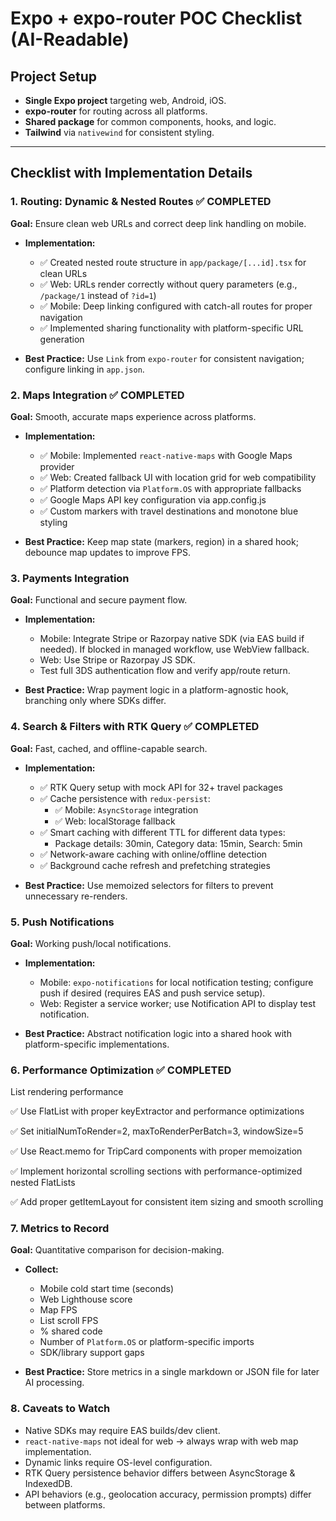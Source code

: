 # Expo + expo-router POC Checklist (AI-Readable)

## Project Setup

* **Single Expo project** targeting web, Android, iOS.
* **expo-router** for routing across all platforms.
* **Shared package** for common components, hooks, and logic.
* **Tailwind** via `nativewind` for consistent styling.

---

## Checklist with Implementation Details

### 1. Routing: Dynamic & Nested Routes ✅ COMPLETED

**Goal:** Ensure clean web URLs and correct deep link handling on mobile.

* **Implementation:**

  * ✅ Created nested route structure in `app/package/[...id].tsx` for clean URLs
  * ✅ Web: URLs render correctly without query parameters (e.g., `/package/1` instead of `?id=1`)
  * ✅ Mobile: Deep linking configured with catch-all routes for proper navigation
  * ✅ Implemented sharing functionality with platform-specific URL generation
* **Best Practice:** Use `Link` from `expo-router` for consistent navigation; configure linking in `app.json`.

### 2. Maps Integration ✅ COMPLETED

**Goal:** Smooth, accurate maps experience across platforms.

* **Implementation:**

  * ✅ Mobile: Implemented `react-native-maps` with Google Maps provider
  * ✅ Web: Created fallback UI with location grid for web compatibility
  * ✅ Platform detection via `Platform.OS` with appropriate fallbacks
  * ✅ Google Maps API key configuration via app.config.js
  * ✅ Custom markers with travel destinations and monotone blue styling
* **Best Practice:** Keep map state (markers, region) in a shared hook; debounce map updates to improve FPS.

### 3. Payments Integration

**Goal:** Functional and secure payment flow.

* **Implementation:**

  * Mobile: Integrate Stripe or Razorpay native SDK (via EAS build if needed). If blocked in managed workflow, use WebView fallback.
  * Web: Use Stripe or Razorpay JS SDK.
  * Test full 3DS authentication flow and verify app/route return.
* **Best Practice:** Wrap payment logic in a platform-agnostic hook, branching only where SDKs differ.

### 4. Search & Filters with RTK Query ✅ COMPLETED

**Goal:** Fast, cached, and offline-capable search.

* **Implementation:**

  * ✅ RTK Query setup with mock API for 32+ travel packages
  * ✅ Cache persistence with `redux-persist`:
    * ✅ Mobile: `AsyncStorage` integration
    * ✅ Web: localStorage fallback
  * ✅ Smart caching with different TTL for different data types:
    * Package details: 30min, Category data: 15min, Search: 5min
  * ✅ Network-aware caching with online/offline detection
  * ✅ Background cache refresh and prefetching strategies
* **Best Practice:** Use memoized selectors for filters to prevent unnecessary re-renders.

### 5. Push Notifications

**Goal:** Working push/local notifications.

* **Implementation:**

  * Mobile: `expo-notifications` for local notification testing; configure push if desired (requires EAS and push service setup).
  * Web: Register a service worker; use Notification API to display test notification.
* **Best Practice:** Abstract notification logic into a shared hook with platform-specific implementations.

### 6. Performance Optimization ✅ COMPLETED
List rendering performance

✅ Use FlatList with proper keyExtractor and performance optimizations

✅ Set initialNumToRender=2, maxToRenderPerBatch=3, windowSize=5

✅ Use React.memo for TripCard components with proper memoization

✅ Implement horizontal scrolling sections with performance-optimized nested FlatLists

✅ Add proper getItemLayout for consistent item sizing and smooth scrolling

### 7. Metrics to Record

**Goal:** Quantitative comparison for decision-making.

* **Collect:**

  * Mobile cold start time (seconds)
  * Web Lighthouse score
  * Map FPS
  * List scroll FPS
  * % shared code
  * Number of `Platform.OS` or platform-specific imports
  * SDK/library support gaps
* **Best Practice:** Store metrics in a single markdown or JSON file for later AI processing.

### 8. Caveats to Watch

* Native SDKs may require EAS builds/dev client.
* `react-native-maps` not ideal for web → always wrap with web map implementation.
* Dynamic links require OS-level configuration.
* RTK Query persistence behavior differs between AsyncStorage & IndexedDB.
* API behaviors (e.g., geolocation accuracy, permission prompts) differ between platforms.
